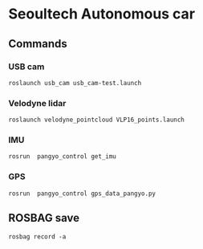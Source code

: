 # Seoultech Autonomous car

## Commands

### USB cam

``roslaunch usb_cam usb_cam-test.launch ``


### Velodyne lidar

``roslaunch velodyne_pointcloud VLP16_points.launch``


### IMU

``rosrun  pangyo_control get_imu 
``

### GPS

``rosrun  pangyo_control gps_data_pangyo.py 
``


## ROSBAG save

``rosbag record -a ``

